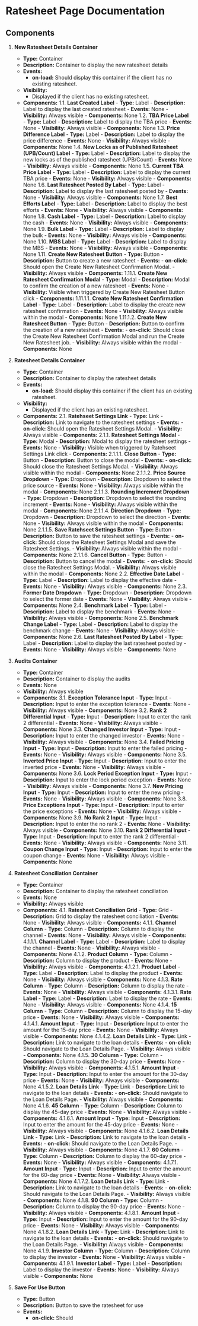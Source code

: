 # Ratesheet Page Documentation

## Components

1. **New Ratesheet Details Container**
   - **Type:** Container
   - **Description:** Container to display the new ratesheet details
   - **Events:**
     - **on-load:** Should display this container if the client has no existing ratesheet.
   - **Visibility:**
     - Displayed if the client has no existing ratesheet.
   - **Components:**
     1.1. **Last Created Label**
         - **Type:** Label
         - **Description:** Label to display the last created ratesheet
         - **Events:** None
         - **Visibility:** Always visible
         - **Components:** None
     1.2. **TBA Price Label**
         - **Type:** Label
         - **Description:** Label to display the TBA price
         - **Events:** None
         - **Visibility:** Always visible
         - **Components:** None
     1.3. **Price Difference Label**
         - **Type:** Label
         - **Description:** Label to display the price difference
         - **Events:** None
         - **Visibility:** Always visible
         - **Components:** None
     1.4. **New Locks as of Published Ratesheet (UPB/Count) Label**
         - **Type:** Label
         - **Description:** Label to display the new locks as of the published ratesheet (UPB/Count)
         - **Events:** None
         - **Visibility:** Always visible
         - **Components:** None
     1.5. **Current TBA Price Label**
         - **Type:** Label
         - **Description:** Label to display the current TBA price
         - **Events:** None
         - **Visibility:** Always visible
         - **Components:** None
     1.6. **Last Ratesheet Posted By Label**
         - **Type:** Label
         - **Description:** Label to display the last ratesheet posted by
         - **Events:** None
         - **Visibility:** Always visible
         - **Components:** None
     1.7. **Best Efforts Label**
         - **Type:** Label
         - **Description:** Label to display the best efforts
         - **Events:** None
         - **Visibility:** Always visible
         - **Components:** None
     1.8. **Cash Label**
         - **Type:** Label
         - **Description:** Label to display the cash
         - **Events:** None
         - **Visibility:** Always visible
         - **Components:** None
     1.9. **Bulk Label**
         - **Type:** Label
         - **Description:** Label to display the bulk
         - **Events:** None
         - **Visibility:** Always visible
         - **Components:** None
     1.10. **MBS Label**
         - **Type:** Label
         - **Description:** Label to display the MBS
         - **Events:** None
         - **Visibility:** Always visible
         - **Components:** None
     1.11. **Create New Ratesheet Button**
         - **Type:** Button
         - **Description:** Button to create a new ratesheet
         - **Events:**
           - **on-click:** Should open the Create New Ratesheet Confirmation Modal.
         - **Visibility:** Always visible
         - **Components:**
           1.11.1. **Create New Ratesheet Confirmation Modal**
               - **Type:** Modal
               - **Description:** Modal to confirm the creation of a new ratesheet
               - **Events:** None
               - **Visibility:** Visible when triggered by Create New Ratesheet Button click
               - **Components:**
                 1.11.1.1. **Create New Ratesheet Confirmation Label**
                     - **Type:** Label
                     - **Description:** Label to display the create new ratesheet confirmation
                     - **Events:** None
                     - **Visibility:** Always visible within the modal
                     - **Components:** None
                 1.11.1.2. **Create New Ratesheet Button**
                     - **Type:** Button
                     - **Description:** Button to confirm the creation of a new ratesheet
                     - **Events:**
                       - **on-click:** Should close the Create New Ratesheet Confirmation Modal and run the Create New Ratesheet job.
                     - **Visibility:** Always visible within the modal
                     - **Components:** None

2. **Ratesheet Details Container**
   - **Type:** Container
   - **Description:** Container to display the ratesheet details
   - **Events:**
     - **on-load:** Should display this container if the client has an existing ratesheet.
   - **Visibility:**
     - Displayed if the client has an existing ratesheet.
   - **Components:**
     2.1. **Ratehseet Settings Link**
         - **Type:** Link
         - **Description:** Link to navigate to the ratesheet settings
         - **Events:**
           - **on-click:** Should open the Ratesheet Settings Modal.
         - **Visibility:** Always visible
         - **Components:**
           2.1.1. **Ratesheet Settings Modal**
               - **Type:** Modal
               - **Description:** Modal to display the ratesheet settings
               - **Events:** None
               - **Visibility:** Visible when triggered by Ratehseet Settings Link click
               - **Components:**
                 2.1.1.1. **Close Button**
                     - **Type:** Button
                     - **Description:** Button to close the modal
                     - **Events:**
                       - **on-click:** Should close the Ratesheet Settings Modal.
                     - **Visibility:** Always visible within the modal
                     - **Components:** None
                 2.1.1.2. **Price Source Dropdown**
                     - **Type:** Dropdown
                     - **Description:** Dropdown to select the price source
                     - **Events:** None
                     - **Visibility:** Always visible within the modal
                     - **Components:** None
                 2.1.1.3. **Rounding Increment Dropdown**
                     - **Type:** Dropdown
                     - **Description:** Dropdown to select the rounding increment
                     - **Events:** None
                     - **Visibility:** Always visible within the modal
                     - **Components:** None
                 2.1.1.4. **Direction Dropdown**
                     - **Type:** Dropdown
                     - **Description:** Dropdown to select the direction
                     - **Events:** None
                     - **Visibility:** Always visible within the modal
                     - **Components:** None
                 2.1.1.5. **Save Ratehseet Settings Button**
                     - **Type:** Button
                     - **Description:** Button to save the ratesheet settings
                     - **Events:**
                       - **on-click:** Should close the Ratesheet Settings Modal and save the Ratesheet Settings.
                     - **Visibility:** Always visible within the modal
                     - **Components:** None
                 2.1.1.6. **Cancel Button**
                     - **Type:** Button
                     - **Description:** Button to cancel the modal
                     - **Events:**
                       - **on-click:** Should close the Ratesheet Settings Modal.
                     - **Visibility:** Always visible within the modal
                     - **Components:** None
     2.2. **Effective Date Label**
         - **Type:** Label
         - **Description:** Label to display the effective date
         - **Events:** None
         - **Visibility:** Always visible
         - **Components:** None
     2.3. **Former Date Dropdown**
         - **Type:** Dropdown
         - **Description:** Dropdown to select the former date
         - **Events:** None
         - **Visibility:** Always visible
         - **Components:** None
     2.4. **Benchmark Label**
         - **Type:** Label
         - **Description:** Label to display the benchmark
         - **Events:** None
         - **Visibility:** Always visible
         - **Components:** None
     2.5. **Benchmark Change Label**
         - **Type:** Label
         - **Description:** Label to display the benchmark change
         - **Events:** None
         - **Visibility:** Always visible
         - **Components:** None
     2.6. **Last Ratesheet Posted By Label**
         - **Type:** Label
         - **Description:** Label to display the last ratesheet posted by
         - **Events:** None
         - **Visibility:** Always visible
         - **Components:** None

3. **Audits Container**
   - **Type:** Container
   - **Description:** Container to display the audits
   - **Events:** None
   - **Visibility:** Always visible
   - **Components:**
     3.1. **Exception Tolerance Input**
         - **Type:** Input
         - **Description:** Input to enter the exception tolerance
         - **Events:** None
         - **Visibility:** Always visible
         - **Components:** None
     3.2. **Rank 2 Differential Input**
         - **Type:** Input
         - **Description:** Input to enter the rank 2 differential
         - **Events:** None
         - **Visibility:** Always visible
         - **Components:** None
     3.3. **Changed Investor Input**
         - **Type:** Input
         - **Description:** Input to enter the changed investor
         - **Events:** None
         - **Visibility:** Always visible
         - **Components:** None
     3.4. **Failed Pricing Input**
         - **Type:** Input
         - **Description:** Input to enter the failed pricing
         - **Events:** None
         - **Visibility:** Always visible
         - **Components:** None
     3.5. **Inverted Price Input**
         - **Type:** Input
         - **Description:** Input to enter the inverted price
         - **Events:** None
         - **Visibility:** Always visible
         - **Components:** None
     3.6. **Lock Period Exception Input**
         - **Type:** Input
         - **Description:** Input to enter the lock period exception
         - **Events:** None
         - **Visibility:** Always visible
         - **Components:** None
     3.7. **New Pricing Input**
         - **Type:** Input
         - **Description:** Input to enter the new pricing
         - **Events:** None
         - **Visibility:** Always visible
         - **Components:** None
     3.8. **Price Exceptions Input**
         - **Type:** Input
         - **Description:** Input to enter the price exceptions
         - **Events:** None
         - **Visibility:** Always visible
         - **Components:** None
     3.9. **No Rank 2 Input**
         - **Type:** Input
         - **Description:** Input to enter the no rank 2
         - **Events:** None
         - **Visibility:** Always visible
         - **Components:** None
     3.10. **Rank 2 Differential Input**
         - **Type:** Input
         - **Description:** Input to enter the rank 2 differential
         - **Events:** None
         - **Visibility:** Always visible
         - **Components:** None
     3.11. **Coupon Change Input**
         - **Type:** Input
         - **Description:** Input to enter the coupon change
         - **Events:** None
         - **Visibility:** Always visible
         - **Components:** None

4. **Ratesheet Conciliation Container**
   - **Type:** Container
   - **Description:** Container to display the ratesheet conciliation
   - **Events:** None
   - **Visibility:** Always visible
   - **Components:**
     4.1. **Ratesheet Conciliation Grid**
         - **Type:** Grid
         - **Description:** Grid to display the ratesheet conciliation
         - **Events:** None
         - **Visibility:** Always visible
         - **Components:**
           4.1.1. **Channel Column**
               - **Type:** Column
               - **Description:** Column to display the channel
               - **Events:** None
               - **Visibility:** Always visible
               - **Components:**
                 4.1.1.1. **Channel Label**
                     - **Type:** Label
                     - **Description:** Label to display the channel
                     - **Events:** None
                     - **Visibility:** Always visible
                     - **Components:** None
           4.1.2. **Product Column**
               - **Type:** Column
               - **Description:** Column to display the product
               - **Events:** None
               - **Visibility:** Always visible
               - **Components:**
                 4.1.2.1. **Product Label**
                     - **Type:** Label
                     - **Description:** Label to display the product
                     - **Events:** None
                     - **Visibility:** Always visible
                     - **Components:** None
           4.1.3. **Rate Column**
               - **Type:** Column
               - **Description:** Column to display the rate
               - **Events:** None
               - **Visibility:** Always visible
               - **Components:**
                 4.1.3.1. **Rate Label**
                     - **Type:** Label
                     - **Description:** Label to display the rate
                     - **Events:** None
                     - **Visibility:** Always visible
                     - **Components:** None
           4.1.4. **15 Column**
               - **Type:** Column
               - **Description:** Column to display the 15-day price
               - **Events:** None
               - **Visibility:** Always visible
               - **Components:**
                 4.1.4.1. **Amount Input**
                     - **Type:** Input
                     - **Description:** Input to enter the amount for the 15-day price
                     - **Events:** None
                     - **Visibility:** Always visible
                     - **Components:** None
                 4.1.4.2. **Loan Details Link**
                     - **Type:** Link
                     - **Description:** Link to navigate to the loan details
                     - **Events:**
                       - **on-click:** Should navigate to the Loan Details Page.
                     - **Visibility:** Always visible
                     - **Components:** None
           4.1.5. **30 Column**
               - **Type:** Column
               - **Description:** Column to display the 30-day price
               - **Events:** None
               - **Visibility:** Always visible
               - **Components:**
                 4.1.5.1. **Amount Input**
                     - **Type:** Input
                     - **Description:** Input to enter the amount for the 30-day price
                     - **Events:** None
                     - **Visibility:** Always visible
                     - **Components:** None
                 4.1.5.2. **Loan Details Link**
                     - **Type:** Link
                     - **Description:** Link to navigate to the loan details
                     - **Events:**
                       - **on-click:** Should navigate to the Loan Details Page.
                     - **Visibility:** Always visible
                     - **Components:** None
           4.1.6. **45 Column**
               - **Type:** Column
               - **Description:** Column to display the 45-day price
               - **Events:** None
               - **Visibility:** Always visible
               - **Components:**
                 4.1.6.1. **Amount Input**
                     - **Type:** Input
                     - **Description:** Input to enter the amount for the 45-day price
                     - **Events:** None
                     - **Visibility:** Always visible
                     - **Components:** None
                 4.1.6.2. **Loan Details Link**
                     - **Type:** Link
                     - **Description:** Link to navigate to the loan details
                     - **Events:**
                       - **on-click:** Should navigate to the Loan Details Page.
                     - **Visibility:** Always visible
                     - **Components:** None
           4.1.7. **60 Column**
               - **Type:** Column
               - **Description:** Column to display the 60-day price
               - **Events:** None
               - **Visibility:** Always visible
               - **Components:**
                 4.1.7.1. **Amount Input**
                     - **Type:** Input
                     - **Description:** Input to enter the amount for the 60-day price
                     - **Events:** None
                     - **Visibility:** Always visible
                     - **Components:** None
                 4.1.7.2. **Loan Details Link**
                     - **Type:** Link
                     - **Description:** Link to navigate to the loan details
                     - **Events:**
                       - **on-click:** Should navigate to the Loan Details Page.
                     - **Visibility:** Always visible
                     - **Components:** None
           4.1.8. **90 Column**
               - **Type:** Column
               - **Description:** Column to display the 90-day price
               - **Events:** None
               - **Visibility:** Always visible
               - **Components:**
                 4.1.8.1. **Amount Input**
                     - **Type:** Input
                     - **Description:** Input to enter the amount for the 90-day price
                     - **Events:** None
                     - **Visibility:** Always visible
                     - **Components:** None
                 4.1.8.2. **Loan Details Link**
                     - **Type:** Link
                     - **Description:** Link to navigate to the loan details
                     - **Events:**
                       - **on-click:** Should navigate to the Loan Details Page.
                     - **Visibility:** Always visible
                     - **Components:** None
           4.1.9. **Investor Column**
               - **Type:** Column
               - **Description:** Column to display the investor
               - **Events:** None
               - **Visibility:** Always visible
               - **Components:**
                 4.1.9.1. **Investor Label**
                     - **Type:** Label
                     - **Description:** Label to display the investor
                     - **Events:** None
                     - **Visibility:** Always visible
                     - **Components:** None

5. **Save For Use Button**
   - **Type:** Button
   - **Description:** Button to save the ratesheet for use
   - **Events:**
     - **on-click:** Should
